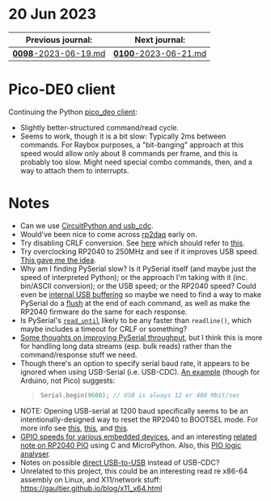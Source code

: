 # 20 Jun 2023

| Previous journal: | Next journal: |
|-|-|
| [**0098**-2023-06-19.md](./0098-2023-06-19.md) | [**0100**-2023-06-21.md](./0100-2023-06-21.md) |

# Pico-DE0 client

Continuing the Python [pico_deo client](https://github.com/algofoogle/sandpit/tree/master/pi_pico/pico-de0/client):

*   Slightly better-structured command/read cycle.
*   Seems to work, though it is a bit slow: Typically 2ms between commands.
    For Raybox purposes, a "bit-banging" approach at this speed would allow
    only about 8 commands per frame, and this is probably too slow.
    Might need special combo commands, then, and a way to attach them to
    interrupts.


# Notes

*   Can we use [CircuitPython and usb_cdc](https://docs.circuitpython.org/en/latest/shared-bindings/usb_cdc/index.html).
*   Would've been nice to come across [rp2daq](https://github.com/FilipDominec/rp2daq) early on.
*   Try disabling CRLF conversion. See [here](https://github.com/micropython/micropython/issues/7479#issuecomment-1216759103) which should refer to [this](https://github.com/FilipDominec/rp2daq/blob/9444db9fd02c36e15d23537ff5398544170416d3/rp2daq.c#L127).
*   Try overclocking RP2040 to 250MHz and see if it improves USB speed.
    [This gave me the idea](https://github.com/micropython/micropython/issues/7479).
*   Why am I finding PySerial slow? Is it PySerial itself (and maybe just
    the speed of interpreted Python); or the approach I'm taking with it
    (inc. bin/ASCII conversion); or the USB speed; or the RP2040 speed?
    Could even be [internal USB buffering](https://www.pjrc.com/teensy/td_serial.html#txbuffer)
    so maybe we need to find a way to make PySerial do a [flush](https://pyserial.readthedocs.io/en/latest/pyserial_api.html#serial.Serial.flush) at the end
    of each command, as well as make the RP2040 firmware do the same
    for each response.
*   Is PySerial's [`read_until`](https://pyserial.readthedocs.io/en/latest/pyserial_api.html#serial.Serial.read_until) likely to be any faster than `readline()`, which maybe includes a timeout for CRLF or something?
*   [Some thoughts on improving PySerial throughput](https://stackoverflow.com/a/56240817),
    but I think this is more for handling long data streams (esp. bulk reads)
    rather than the command/response stuff we need.
*   Though there's an option to specify serial baud rate, it appears to be ignored
    when using USB-Serial (i.e. USB-CDC).
    [An example](https://www.pjrc.com/teensy/td_serial.html)
    (though for Arduino, not Pico) suggests:
    >   ```c
    >   Serial.begin(9600); // USB is always 12 or 480 Mbit/sec
    >   ```
*   NOTE: Opening USB-serial at 1200 baud specifically seems to be an intentionally-designed
    way to reset the RP2040 to BOOTSEL mode.
    For more info see [this](https://gist.github.com/Hermann-SW/ca07f46b7f9456de41f0956d81de01a7),
    [this](https://github.com/raspberrypi/pico-sdk/blob/master/src/rp2_common/pico_stdio_usb/include/pico/stdio_usb.h#L54),
    and [this](https://github.com/raspberrypi/pico-sdk/blob/master/src/rp2_common/pico_stdio_usb/reset_interface.c#L104).
*   [GPIO speeds for various embedded devices](https://pub.pages.cba.mit.edu/ring/),
    and an interesting
    [related note on RP2040 PIO](https://gitlab.cba.mit.edu/quentinbolsee/rp2040-ring-pio/-/tree/main)
    using C and MicroPython. Also, this [PIO logic analyser](https://github.com/raspberrypi/pico-examples/tree/master/pio/logic_analyser).
*   Notes on possible [direct USB-to-USB](https://medium.com/geekculture/serial-connection-between-raspberry-pi-and-raspberry-pico-d6c0ba97c7dc) instead of USB-CDC?
*   Unrelated to this project, this could be an interesting read
    re x86-64 assembly on Linux, and X11/network stuff:
    https://gaultier.github.io/blog/x11_x64.html
